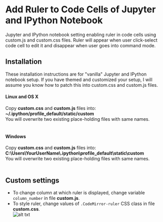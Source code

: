 # Add Ruler to Code Cells of Jupyter and IPython Notebook

Jupyter and IPython notebook setting enabling ruler in code cells using custom.js and custom.css files. Ruler will appear when user click-select code cell to edit it and disappear when user goes into command mode.<br>

## Installation
These installation instructions are for "vanilla" Jupyter and IPython notebook setup. If you have themed and customized your setup, I will assume you know how to patch this into custom.css and custom.js files.
#### Linux and OS X
Copy **custom.css** and **custom.js** files into:<br>
**~/.ipython/profile_default/static/custom**<br>
You will overwrite two existing place-holding files with same names.<br><br>
#### Windows
Copy **custom.css** and **custom.js** files into:<br>
**C:\Users\YourUserName\\.ipython\profile_default\static\custom**<br>
You will overwrite two existing place-holding files with same names.<br><br>
## Custom settings
* To change column at which ruler is displayed, change variable `column_number` in file **custom.js**.
* To style ruler, change values of `.CodeMirror-ruler` CSS class in file **custom.css**.<br>
![alt txt](https://github.com/HyperionAnalytics/JupyterNotebook_ruler/blob/master/Jupyter_ruler "Ruler")
